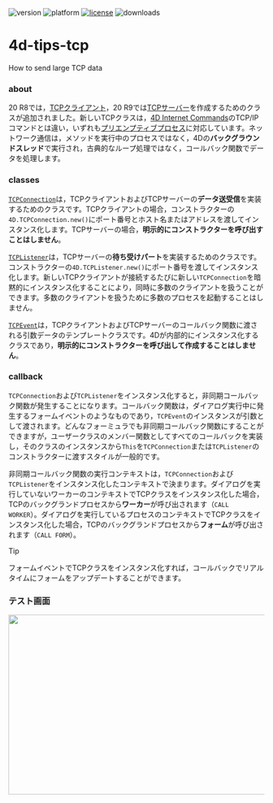 ![version](https://img.shields.io/badge/version-20%20R9%2B-E23089)
![platform](https://img.shields.io/static/v1?label=platform&message=mac-intel%20|%20mac-arm%20|%20win-64&color=blue)
[![license](https://img.shields.io/github/license/miyako/4d-tips-tcp)](LICENSE)
![downloads](https://img.shields.io/github/downloads/miyako/4d-tips-tcp/total)

# 4d-tips-tcp
How to send large TCP data

### about

20 R8では，[TCPクライアント](https://blog.4d.com/ja/new-class-to-perform-tcp-connections/)，20 R9では[TCPサーバー](https://blog.4d.com/ja/new-class-to-handle-incoming-tcp-connections/)を作成するためのクラスが追加されました。新しいTCPクラスは，[4D Internet Commands](https://doc.4d.com/4Dv20/4D/20/Low-Level-Routines-Overview.300-6341155.ja.html)のTCP/IPコマンドとは違い，いずれも[プリエンプティブプロセス](https://developer.4d.com/docs/ja/Develop/preemptive-processes)に対応しています。ネットワーク通信は，メソッドを実行中のプロセスではなく，4Dの**バックグラウンドスレッド**で実行され，古典的なループ処理ではなく，コールバック関数でデータを処理します。

### classes

[`TCPConnection`](https://developer.4d.com/docs/ja/API/TCPConnectionClass#tcpconnection-オブジェクト)は，TCPクライアントおよびTCPサーバーの**データ送受信**を実装するためのクラスです。TCPクライアントの場合，コンストラクターの`4D.TCPConnection.new()`にポート番号とホスト名またはアドレスを渡してインスタンス化します。TCPサーバーの場合，**明示的にコンストラクターを呼び出すことはしません**。


[`TCPListener`](https://developer.4d.com/docs/ja/API/TCPListenerClass)は，TCPサーバーの**待ち受けパート**を実装するためのクラスです。コンストラクターの`4D.TCPListener.new()`にポート番号を渡してインスタンス化します。新しいTCPクライアントが接続するたびに新しい`TCPConnection`を暗黙的にインスタンス化することにより，同時に多数のクライアントを扱うことができます。多数のクライアントを扱うために多数のプロセスを起動することはしません。

[`TCPEvent`](https://developer.4d.com/docs/ja/API/TCPEventClass)は，TCPクライアントおよびTCPサーバーのコールバック関数に渡される引数データのテンプレートクラスです。4Dが内部的にインスタンス化するクラスであり，**明示的にコンストラクターを呼び出して作成することはしません**。

### callback

`TCPConnection`および`TCPListener`をインスタンス化すると，非同期コールバック関数が発生することになります。コールバック関数は，ダイアログ実行中に発生するフォームイベントのようなものであり，`TCPEvent`のインスタンスが引数として渡されます。どんなフォーミュラでも非同期コールバック関数にすることができますが，ユーザークラスのメンバー関数としてすべてのコールバックを実装し，そのクラスのインスタンスから`This`を`TCPConnection`または`TCPListener`のコンストラクターに渡すスタイルが一般的です。

非同期コールバック関数の実行コンテキストは，`TCPConnection`および`TCPListener`をインスタンス化したコンテキストで決まります。ダイアログを実行していないワーカーのコンテキストでTCPクラスをインスタンス化した場合，TCPのバックグランドプロセスから**ワーカー**が呼び出されます（`CALL WORKER`）。ダイアログを実行しているプロセスのコンテキストでTCPクラスをインスタンス化した場合，TCPのバックグランドプロセスから**フォーム**が呼び出されます（`CALL FORM`）。

> [!TIP]
> フォームイベントでTCPクラスをインスタンス化すれば，コールバックでリアルタイムにフォームをアップデートすることができます。









### テスト画面

<img width="509" height="354" alt="" src="https://github.com/user-attachments/assets/5bdf5da7-f997-49b9-a17d-11a117c4cfda" />
